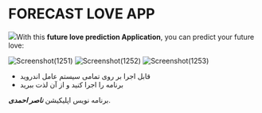 <h1> FORECAST LOVE APP </h1>

<p><img src="https://encrypted-tbn0.gstatic.com/images?q=tbn:ANd9GcTJg3i2rnHmGd6x47Xh84iniS5Ck47LL-mYOX6AiNBi63bH_KZ78EHFZwpAtlsqSNC_Gqk&usqp=CAU">With this <strong>future love prediction Application</strong>, you can predict your future love:</p>

![Screenshot(1251)](https://user-images.githubusercontent.com/125409221/229806687-f90f0dca-7477-49c9-9f4e-63ad069f8160.png) ![Screenshot(1252)](https://user-images.githubusercontent.com/125409221/229806690-21643a7c-0bff-4d85-b3fe-8feb5a14fe07.jpg) ![Screenshot(1253)](https://user-images.githubusercontent.com/125409221/229806702-4a7c4ecf-9aec-4b3e-83c2-148761012ace.jpg)
<ul>
  <li>
    قابل اجرا بر روی تمامی سیستم عامل اندروید
</li>
  <li>
    برنامه را اجرا کنید و از  آن لذت ببرید
  </li>
</ul>
برنامه نویس اپلیکیشن <em><strong>ناصر احمدی</strong></em>.

